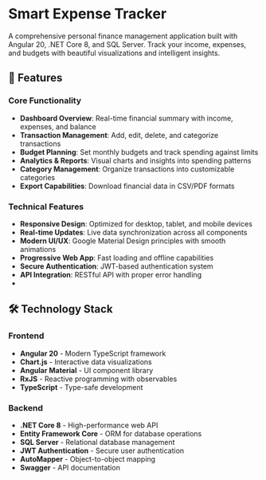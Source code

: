 # Smart Expense Tracker

A comprehensive personal finance management application built with Angular 20, .NET Core 8, and SQL Server. Track your income, expenses, and budgets with beautiful visualizations and intelligent insights.

## 🌟 Features

### Core Functionality
- **Dashboard Overview**: Real-time financial summary with income, expenses, and balance
- **Transaction Management**: Add, edit, delete, and categorize transactions
- **Budget Planning**: Set monthly budgets and track spending against limits
- **Analytics & Reports**: Visual charts and insights into spending patterns
- **Category Management**: Organize transactions into customizable categories
- **Export Capabilities**: Download financial data in CSV/PDF formats

### Technical Features
- **Responsive Design**: Optimized for desktop, tablet, and mobile devices
- **Real-time Updates**: Live data synchronization across all components
- **Modern UI/UX**: Google Material Design principles with smooth animations
- **Progressive Web App**: Fast loading and offline capabilities
- **Secure Authentication**: JWT-based authentication system
- **API Integration**: RESTful API with proper error handling
- 

## 🛠️ Technology Stack

### Frontend
- **Angular 20** - Modern TypeScript framework
- **Chart.js** - Interactive data visualizations
- **Angular Material** - UI component library
- **RxJS** - Reactive programming with observables
- **TypeScript** - Type-safe development

### Backend 
- **.NET Core 8** - High-performance web API
- **Entity Framework Core** - ORM for database operations
- **SQL Server** - Relational database management
- **JWT Authentication** - Secure user authentication
- **AutoMapper** - Object-to-object mapping
- **Swagger** - API documentation

